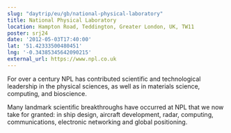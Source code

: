 ```yaml
---
slug: "daytrip/eu/gb/national-physical-laboratory"
title: National Physical Laboratory
location: Hampton Road, Teddington, Greater London, UK, TW11
poster: srj24
date: '2012-05-03T17:40:00'
lat: '51.42333500480451'
lng: '-0.34385345642090215'
external_url: https://www.npl.co.uk
---
```


For over a century NPL has contributed scientific and technological leadership in the physical sciences, as well as in materials science, computing, and bioscience.

Many landmark scientific breakthroughs have occurred at NPL that we now take for granted: in ship design, aircraft development, radar, computing, communications, electronic networking and global positioning.

